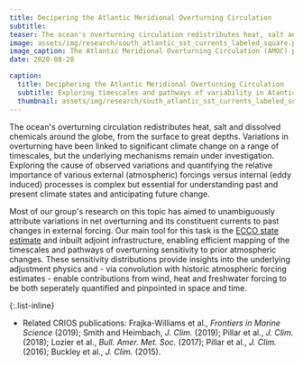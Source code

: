 ```yaml
---
title: Decipering the Atlantic Meridional Overturning Circulation
subtitle: 
teaser: The ocean's overturning circulation redistributes heat, salt and dissolved chemicals around the globe, from the surface to great depths. Variations in overturning have been linked to significant climate change on a range of timescales, but the underlying mechanisms remain under investigation ...
image: assets/img/research/south_atlantic_sst_currents_labeled_square.png
image_caption: The Atlantic Meridional Overturning Circulation (AMOC) provides a useful concept for rationalizing the northward mass, heat and salt transport in the Atlantic Ocean, along with its upper and deep limbs. In the South Atlantic, the AMOC is captured by the SAMBA mooring array at 34oS.
date: 2020-08-28

caption:
  title: Deciphering the Atlantic Meridional Overturning Circulation
  subtitle: Exploring timescales and pathways of variability in Atantic Overturning and inter-basin exchange
  thumbnail: assets/img/research/south_atlantic_sst_currents_labeled_square.png
---
```

The ocean's overturning circulation redistributes heat, salt and dissolved chemicals around the globe, from the surface to great depths. Variations in overturning have been linked to significant climate change on a range of timescales, but the underlying mechanisms remain under investigation. Exploring the cause of observed variations and quantifying the relative importance of various external (atmospheric) forcings versus internal (eddy induced) processes is complex but essential for understanding past and present climate states and anticipating future change.

Most of our group's research on this topic has aimed to unambiguously attribute variations in net overturning and its constituent currents to past changes in external forcing. Our main tool for this task is the [ECCO state estimate](https://ecco-group.org/) and inbuilt adjoint infrastructure, enabling efficient mapping of the timescales and pathways of overturning sensitivity to prior atmospheric changes. These sensitivity distributions provide insights into the underlying adjustment physics and - via convolution with historic atmospheric forcing estimates - enable contributions from wind, heat and freshwater forcing to be both seperately quantified and pinpointed in space and time.   

{:.list-inline}
- Related CRIOS publications: Frajka-Williams et al., <em>Frontiers in Marine Science</em> (2019); Smith and Heimbach, <em>J. Clim.</em> (2019); Pillar et al., <em>J. Clim.</em> (2018); Lozier et al., <em>Bull. Amer. Met. Soc.</em> (2017); Pillar et al., <em>J. Clim.</em> (2016); Buckley et al., <em>J. Clim.</em> (2015).

